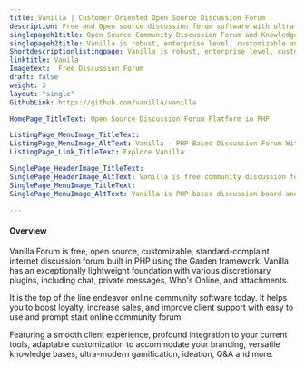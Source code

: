 ```yaml
---
title: Vanilla | Customer Oriented Open Source Discussion Forum
description: Free and Open source discussion forum software with ultra modern gamification. Boost loyalty, increase sales, improve client support and team collaboration.
singlepageh1title: Open Source Community Discussion Forum and Knowledge Base
singlepageh2title: Vanilla is robust, enterprise level, customizable and branded forum software. Use social, ideation and Q&A features for customer engagement and build community.
Shortdescriptionlistingpage: Vanilla is robust, enterprise level, customizable and branded forum software. Use social, ideation and Q&A features for customer engagement and build community.
linktitle: Vanila
Imagetext:  Free Discussion Forum 
draft: false
weight: 3
layout: "single"
GithubLink: https://github.com/vanilla/vanilla

HomePage_TitleText: Open Source Discussion Forum Platform in PHP

ListingPage_MenuImage_TitleText: 
ListingPage_MenuImage_AltText: Vanilla - PHP Based Discussion Forum With Aim to Drive Loyalty
ListingPage_Link_TitleText: Explore Vanilla

SinglePage_HeaderImage_TitleText: 
SinglePage_HeaderImage_AltText: Vanilla is free community discussion forum.
SinglePage_MenuImage_TitleText: 
SinglePage_MenuImage_AltText: Vanilla is PHP bases discussion board and knowledge base

---
```


#### Overview

Vanilla Forum is free, open source, customizable, standard-complaint internet discussion forum built in PHP using the Garden framework. Vanilla has an exceptionally lightweight foundation with various discretionary plugins, including chat, private messages, Who's Online, and attachments.

It is the top of the line endeavor online community software today. It helps you to boost loyalty, increase sales, and improve client support with easy to use and prompt start online community forum.

Featuring a smooth client experience, profound integration to your current tools, adaptable customization to accommodate your branding, versatile knowledge bases, ultra-modern gamification, ideation, Q&amp;A and more.